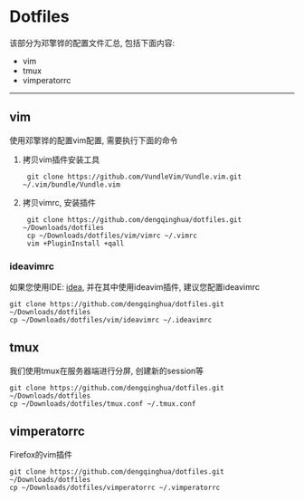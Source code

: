 Dotfiles
========

该部分为邓擎铧的配置文件汇总, 包括下面内容:

* vim
* tmux
* vimperatorrc

--------------------------------------------------------------------------------

vim
---
使用邓擎铧的配置vim配置, 需要执行下面的命令

1. 拷贝vim插件安装工具

        git clone https://github.com/VundleVim/Vundle.vim.git ~/.vim/bundle/Vundle.vim

2. 拷贝vimrc, 安装插件

        git clone https://github.com/dengqinghua/dotfiles.git ~/Downloads/dotfiles
        cp ~/Downloads/dotfiles/vim/vimrc ~/.vimrc
        vim +PluginInstall +qall

### ideavimrc
如果您使用IDE: [idea](https://www.jetbrains.com/idea/), 并在其中使用ideavim插件, 建议您配置ideavimrc

    git clone https://github.com/dengqinghua/dotfiles.git ~/Downloads/dotfiles
    cp ~/Downloads/dotfiles/vim/ideavimrc ~/.ideavimrc

tmux
----
我们使用tmux在服务器端进行分屏, 创建新的session等

```
git clone https://github.com/dengqinghua/dotfiles.git ~/Downloads/dotfiles
cp ~/Downloads/dotfiles/tmux.conf ~/.tmux.conf
```

vimperatorrc
-------------
Firefox的vim插件

```
git clone https://github.com/dengqinghua/dotfiles.git ~/Downloads/dotfiles
cp ~/Downloads/dotfiles/vimperatorrc ~/.vimperatorrc
```
